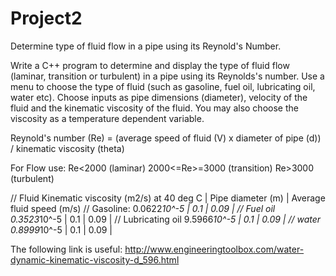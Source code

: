 # Project2
Determine type of fluid flow in a pipe using its Reynold's Number. 

Write a C++ program to determine and display the type of fluid flow (laminar, transition or turbulent) in a pipe using its Reynolds's number. Use a menu to choose the type of fluid (such as gasoline, fuel oil, lubricating oil, water etc). Choose inputs as pipe dimensions (diameter), velocity of the fluid and the kinematic viscosity of the fluid. You may also choose the viscosity as a temperature dependent variable.

Reynold's number (Re) = (average speed of fluid (V) x diameter of pipe (d)) / kinematic viscosity (theta)

For Flow use:
Re<2000 (laminar)
2000<=Re>=3000 (transition)
Re>3000 (turbulent)

//
Fluid
Kinematic viscosity (m2/s) at 40 deg C | 
Pipe diameter (m) | 
Average fluid speed (m/s) 
//
Gasoline: 
0.0622*10^-5 | 
0.1 | 
0.09 | 
//
Fuel oil
0.3523*10^-5 | 
0.1 | 
0.09 | 
//
Lubricating oil
9.5966*10^-5 | 
0.1 | 
0.09 | 
//
water
0.8999*10^-5 | 
0.1 | 
0.09 | 


The following link is useful:
http://www.engineeringtoolbox.com/water-dynamic-kinematic-viscosity-d_596.html
